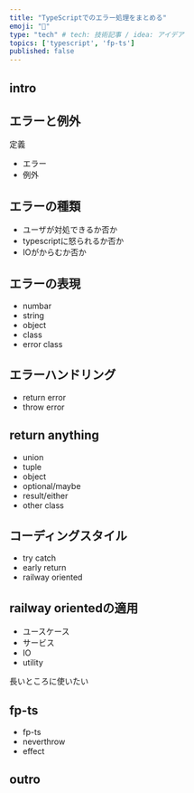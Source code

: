 ```yaml
---
title: "TypeScriptでのエラー処理をまとめる"
emoji: "🙌"
type: "tech" # tech: 技術記事 / idea: アイデア
topics: ['typescript', 'fp-ts']
published: false
---
```


## intro

## エラーと例外
定義
- エラー
- 例外

## エラーの種類
- ユーザが対処できるか否か
- typescriptに怒られるか否か
- IOがからむか否か

## エラーの表現
- numbar
- string
- object
- class
- error class

## エラーハンドリング
- return error
- throw error

## return anything
- union
- tuple
- object
- optional/maybe
- result/either
- other class

## コーディングスタイル
- try catch
- early return
- railway oriented

## railway orientedの適用
- ユースケース
- サービス
- IO
- utility

長いところに使いたい

## fp-ts
- fp-ts
- neverthrow
- effect

## outro

